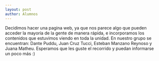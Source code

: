 ```yaml
---
layout: post
author: Alumnos
---
```


Decidimos hacer una pagina web, ya que nos parece algo que pueden acceder la mayoría de la gente de manera rápida, e incorporamos los contenidos que estuvimos viendo en toda la unidad.
En nuestro grupo se encuentran: Dante Puddu, Juan Cruz Tucci, Esteban Manzano Reynoso y Juana Matheu. Esperamos que les guste el recorrido y puedan informarse un poco más :)
